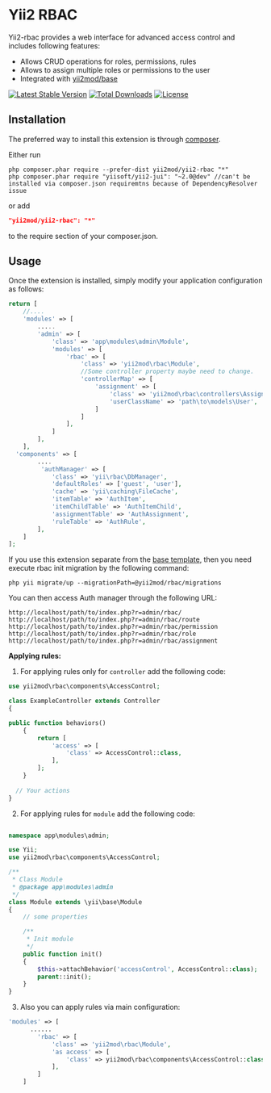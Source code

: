 Yii2 RBAC
=========

Yii2-rbac provides a web interface for advanced access control and includes following features:

- Allows CRUD operations for roles, permissions, rules
- Allows to assign multiple roles or permissions to the user
- Integrated with [yii2mod/base](https://github.com/yii2mod/base)

[![Latest Stable Version](https://poser.pugx.org/yii2mod/yii2-rbac/v/stable)](https://packagist.org/packages/yii2mod/yii2-rbac) [![Total Downloads](https://poser.pugx.org/yii2mod/yii2-rbac/downloads)](https://packagist.org/packages/yii2mod/yii2-rbac) [![License](https://poser.pugx.org/yii2mod/yii2-rbac/license)](https://packagist.org/packages/yii2mod/yii2-rbac)

Installation
------------

The preferred way to install this extension is through [composer](http://getcomposer.org/download/).

Either run

```
php composer.phar require --prefer-dist yii2mod/yii2-rbac "*"
php composer.phar require "yiisoft/yii2-jui": "~2.0@dev" //can't be installed via composer.json requiremtns because of DependencyResolver issue
```

or add

```json
"yii2mod/yii2-rbac": "*"
```

to the require section of your composer.json.

Usage
------------
Once the extension is installed, simply modify your application configuration as follows:

```php
return [
    //....
    'modules' => [
        .....
        'admin' => [
            'class' => 'app\modules\admin\Module',
            'modules' => [
                'rbac' => [
                    'class' => 'yii2mod\rbac\Module',
                    //Some controller property maybe need to change. 
                    'controllerMap' => [
                        'assignment' => [
                            'class' => 'yii2mod\rbac\controllers\AssignmentController',
                            'userClassName' => 'path\to\models\User',
                        ]
                    ]
                ],
            ]
        ],
    ],
  'components' => [
        ....
         'authManager' => [
            'class' => 'yii\rbac\DbManager',
            'defaultRoles' => ['guest', 'user'],
            'cache' => 'yii\caching\FileCache',
            'itemTable' => 'AuthItem',
            'itemChildTable' => 'AuthItemChild',
            'assignmentTable' => 'AuthAssignment',
            'ruleTable' => 'AuthRule',
        ],
    ]
];
```
If you use this extension separate from the [base template](https://github.com/yii2mod/base), then you need execute rbac init migration by the following command: 
```
php yii migrate/up --migrationPath=@yii2mod/rbac/migrations
```

You can then access Auth manager through the following URL:
```
http://localhost/path/to/index.php?r=admin/rbac/
http://localhost/path/to/index.php?r=admin/rbac/route
http://localhost/path/to/index.php?r=admin/rbac/permission
http://localhost/path/to/index.php?r=admin/rbac/role
http://localhost/path/to/index.php?r=admin/rbac/assignment
```

**Applying rules:**

1) For applying rules only for `controller` add the following code:
```php
use yii2mod\rbac\components\AccessControl;

class ExampleController extends Controller 
{

public function behaviors()
    {
        return [
            'access' => [
                'class' => AccessControl::class,
            ],
        ];
    }
    
  // Your actions
}
```
2) For applying rules for `module` add the following code:
```php

namespace app\modules\admin;

use Yii;
use yii2mod\rbac\components\AccessControl;

/**
 * Class Module
 * @package app\modules\admin
 */
class Module extends \yii\base\Module
{
    // some properties

    /**
     * Init module
     */
    public function init()
    {
        $this->attachBehavior('accessControl', AccessControl::class);
        parent::init();
    }
}
```
3) Also you can apply rules via main configuration:
```php
'modules' => [
      ......
        'rbac' => [
            'class' => 'yii2mod\rbac\Module',
            'as access' => [
                'class' => yii2mod\rbac\components\AccessControl::class
            ],
        ]
    ]
```
